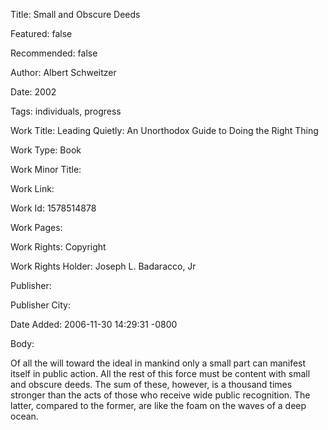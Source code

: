Title: Small and Obscure Deeds

Featured: false

Recommended: false

Author: Albert Schweitzer

Date: 2002

Tags: individuals, progress

Work Title: Leading Quietly: An Unorthodox Guide to Doing the Right Thing

Work Type: Book

Work Minor Title:  

Work Link: 

Work Id:  1578514878

Work Pages:  

Work Rights:  Copyright

Work Rights Holder:  Joseph L. Badaracco, Jr

Publisher:  

Publisher City:  

Date Added: 2006-11-30 14:29:31 -0800

Body:

Of all the will toward the ideal in mankind only a small part can manifest itself in public action. All the rest of this force must be content with small and obscure deeds. The sum of these, however, is a thousand times stronger than the acts of those who receive wide public recognition. The latter, compared to the former, are like the foam on the waves of a deep ocean.


